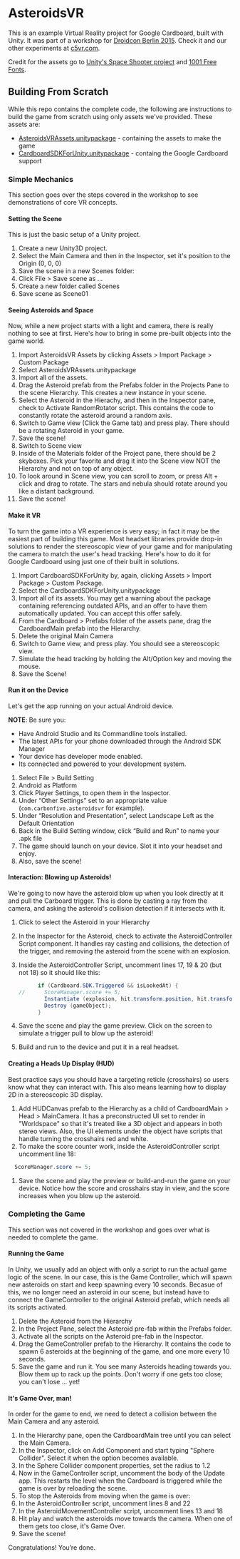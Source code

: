 # AsteroidsVR

This is an example Virtual Reality project for Google Cardboard, built with Unity. It was part of a workshop for [Droidcon Berlin 2015][droidcon2015].
Check it and our other experiments at [c5vr.com](http://c5vr.com).

Credit for the assets go to [Unity's Space Shooter project][unity-space-shooter] and [1001 Free Fonts][1001-free-fonts].

## Building From Scratch

While this repo contains the complete code, the following are instructions to build the game from scratch using only assets we've provided.
These assets are:

* [AsteroidsVRAssets.unitypackage][AsteroidsVRAssets] - containing the assets to make the game
* [CardboardSDKForUnity.unitypackage][CardboardSDKForUnity] - containg the Google Cardboard support

### Simple Mechanics

This section goes over the steps covered in the workshop to see demonstrations of core VR concepts.

#### Setting the Scene

This is just the basic setup of a Unity project.

1. Create a new Unity3D project.
1. Select the Main Camera and then in the Inspector, set it's position to the Origin (0, 0, 0)
1. Save the scene in a new Scenes folder:
  1. Click File > Save scene as ...
  1. Create a new folder called Scenes
  1. Save scene as Scene01

#### Seeing Asteroids and Space

Now, while a new project starts with a light and camera, there is really nothing to see at first.
Here's how to bring in some pre-built objects into the game world.

1. Import AsteroidsVR Assets by clicking Assets > Import Package > Custom Package
1. Select AsteroidsVRAssets.unitypackage
1. Import all of the assets.
1. Drag the Asteroid prefab from the Prefabs folder in the Projects Pane to the scene Hierarchy. This creates a new instance in your scene.
1. Select the Asteroid in the Hierachy, and then in the Inspector pane, check to Activate RandomRotator script. This contains the code to constantly
rotate the asteroid around a random axis.
1. Switch to Game view (Click the Game tab) and press play. There should be a rotating Asteroid in your game.
1. Save the scene!
1. Switch to Scene view
1. Inside of the Materials folder of the Project pane, there should be 2 skyboxes. Pick your favorite and drag it into the Scene view NOT the Hierarchy and not on top of any object.
1. To look around in Scene view, you can scroll to zoom, or press Alt + click and drag to rotate. The stars and nebula should rotate around you like a distant background.
1. Save the scene!

#### Make it VR

To turn the game into a VR experience is very easy; in fact it may be the easiest part of building this game.
Most headset libraries provide drop-in solutions to render the stereoscopic view of your game and for manipulating the camera to match
the user's head tracking. Here's how to do it for Google Cardboard using just one of their
built in solutions.

1. Import CardboardSDKForUnity by, again, clicking Assets > Import Package > Custom Package.
1. Select the CardboardSDKForUnity.unitypackage
1. Import all of its assets. You may get a warning about the package
   containing referencing outdated APIs, and an offer to have them
   automatically updated. You can accept this offer safely.
1. From the Cardboard > Prefabs folder of the assets pane, drag the CardboardMain prefab into the Hierarchy.
1. Delete the original Main Camera
1. Switch to Game view, and press play. You should see a stereoscopic view.
1. Simulate the head tracking by holding the Alt/Option key and moving the mouse.
1. Save the Scene!

#### Run it on the Device

Let's get the app running on your actual Android device.

__NOTE__: Be sure you:
* Have Android Studio and its Commandline tools installed.
* The latest APIs for your phone downloaded through the Android SDK Manager
* Your device has developer mode enabled.
* Its connected and powered to your development system.

1. Select File > Build Setting
1. Android as Platform
1. Click Player Settings, to open them in the Inspector.
1. Under “Other Settings” set to an appropriate value (`com.carbonfive.asteroidsvr` for example).
1. Under “Resolution and Presentation”, select Landscape Left as the
   Default Orientation
1. Back in the Build Setting window, click  “Build and Run” to name your .apk file
1. The game should launch on your device. Slot it into your headset and enjoy.
1. Also, save the scene!

#### Interaction: Blowing up Asteroids!

We're going to now have the asteroid blow up when you look directly at it and pull the Carboard
trigger. This is done by casting a ray from the camera, and asking the asteroid's collision detection
if it intersects with it.

1. Click to select the Asteroid in your Hierarchy
1. In the Inspector for the Asteroid, check to activate the AsteroidController Script component. It handles
ray casting and collisions, the detection of the trigger, and removing the asteroid from the scene with an explosion.
1. Inside the AsteroidController Script, uncomment lines 17, 19 & 20 (but not 18) so it should like this:

    ```cs
          if (Cardboard.SDK.Triggered && isLookedAt) {
    //      ScoreManager.score += 5;
            Instantiate (explosion, hit.transform.position, hit.transform.rotation);
            Destroy (gameObject);
          }
    ```

1. Save the scene and play the game preview. Click on the screen to simulate a trigger pull to blow up the asteroid!
1. Build and run to the device and put it in a real headset.

#### Creating a Heads Up Display (HUD)

Best practice says you should have a targeting reticle (crosshairs) so users know what they
can interact with. This also means learning how to display 2D in a stereoscopic 3D display.

1. Add HUDCanvas prefab to the Hierarchy as a child of CardboardMain > Head > MainCamera. It
has a preconstructed UI set to render in "Worldspace" so that it's treated like a 3D object and
appears in both stereo views. Also, the UI elements under the object have scripts that handle
turning the crosshairs red and white.
1. To make the score counter work, inside the AsteroidController script uncomment line 18:

```cs
  ScoreManager.score += 5;
```
1. Save the scene and play the preview or build-and-run the game on your device. Notice how
the score and crosshairs stay in view, and the score increases when you blow up the asteroid.

### Completing the Game

This section was not covered in the workshop and goes over what is needed to complete the game.

#### Running the Game

In Unity, we usually add an object with only a script to run the actual game logic of the scene.
In our case, this is the Game Controller, which will spawn new asteroids on start and keep spawning
every 10 seconds. Becasue of this, we no longer need an asteroid in our scene, but instead have
to connect the GameController to the original Asteroid prefab, which needs all its scripts activated.

1. Delete the Asteroid from the Hierarchy
1. In the Project Pane, select the Asteroid pre-fab within the Prefabs folder.
1. Activate all the scripts on the Asteroid pre-fab in the Inspector.
1. Drag the GameController prefab to the Hierarchy. It contains the code to spawn 6
   asteroids at the beginning of the game, and one more every 10 seconds.
1. Save the game and run it. You see many Asteroids heading towards you. Blow them up to rack up the points.
Don't worry if one gets too close; you can't lose ... yet!

#### It's Game Over, man!

In order for the game to end, we need to detect a collision between the Main Camera and any asteroid.

1. In the Hierarchy pane, open the CardboardMain tree until you can select the Main Camera.
1. In the Inspector, click on Add Component and start typing "Sphere Collider". Select it when the option becomes available.
1. In the Sphere Collider component properties, set the radius to 1.2
1. Now in the GameController script, uncomment the body of the Update app. This restarts the level when the Cardboard is triggered while the game is over by reloading the scene.
1. To stop the Asteroids from moving when the game is over:
  1. In the AsteroidController script, uncomment lines 8 and 22
  1. In the AsteroidMovementController script, uncomment lines 13 and 18
1. Hit play and watch the asteroids move towards the camera. When one of them gets too close, it's Game Over.
1. Save the scene!

Congratulations! You’re done.

[unity-space-shooter]: https://unity3d.com/learn/tutorials/projects/space-shooter
[1001-free-fonts]: http://www.1001freefonts.com/megafont.font
[droidcon2015]: http://www.c5vr.com/presentations/droidcon2015
[AsteroidsVRAssets]: http://www.c5vr.com/presentations/droidcon2015/downloads/AsteroidsVRAssets.unitypackage
[CardboardSDKForUnity]: https://github.com/googlesamples/cardboard-unity/blob/master/CardboardSDKForUnity.unitypackage?raw=true
